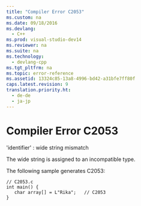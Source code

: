 ```yaml
---
title: "Compiler Error C2053"
ms.custom: na
ms.date: 09/18/2016
ms.devlang: 
  - C++
ms.prod: visual-studio-dev14
ms.reviewer: na
ms.suite: na
ms.technology: 
  - devlang-cpp
ms.tgt_pltfrm: na
ms.topic: error-reference
ms.assetid: 13324c85-13a8-4996-bd42-a31bfe7ff80f
caps.latest.revision: 9
translation.priority.ht: 
  - de-de
  - ja-jp
---
```

# Compiler Error C2053
'identifier' : wide string mismatch  
  
 The wide string is assigned to an incompatible type.  
  
 The following sample generates C2053:  
  
```  
// C2053.c  
int main() {  
   char array[] = L"Rika";   // C2053  
}  
```